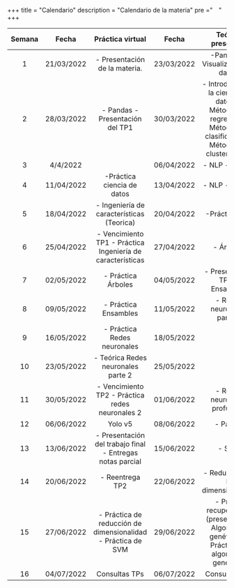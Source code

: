 +++
title = "Calendario"
description = "Calendario de la materia"
pre ="<i class='fa fa-calendar' style='vertical-align:middle;margin:0px 5px'></i> "
+++

| Semana |    Fecha   |                                                                                              Práctica virtual                                                                                             |    Fecha   |                                                                                                                         Teórica presencial                                                                                                                         |
|:------:|:----------:|:---------------------------------------------------------------------------------------------------------------------------------------------------------------------------------------------------------:|:----------:|:------------------------------------------------------------------------------------------------------------------------------------------------------------------------------------------------------------------------------------------------------------------:|
|    1   | 21/03/2022 | - Presentación de la materia.                                                           | 23/03/2022 | -Pandas. - Visualización de datos.                                               |
|    2   | 28/03/2022 | - Pandas  - Presentación del TP1 | 30/03/2022 | - Introducción a la ciencia de datos. - Métodos de regresión - Métodos de clasificación - Métodos de clusterización |
|    3   |  4/4/2022  |                                                                                                                                                                                                           | 06/04/2022 | - NLP - parte 1                                                                        |
|    4   | 11/04/2022 | -Práctica ciencia de datos | 13/04/2022 | - NLP - parte 2 |
|    5   | 18/04/2022 | - Ingeniería de características (Teorica) | 20/04/2022 | -Práctica NLP |
|    6   | 25/04/2022 | - Vencimiento TP1 - Práctica Ingeniería de características | 27/04/2022 | - Árboles                                                                           |
|    7   | 02/05/2022 | - Práctica Árboles | 04/05/2022 | - Presentación TP2 - Ensambles |
|    8   | 09/05/2022 | - Práctica Ensambles | 11/05/2022 | - Redes neuronales parte 1 |
|    9   | 16/05/2022 | - Práctica Redes neuronales| 18/05/2022 | |
|   10   | 23/05/2022 | - Teórica Redes neuronales parte 2                                                                      | 25/05/2022 |                                                                                                                                                                                                                                                                    |
|   11   | 30/05/2022 | - Vencimiento TP2 - Práctica redes neuronales 2                                                                                                                                                           | 01/06/2022 | - Redes neuronales profundas                                                                                                                                                                                                                                       |
|   12   | 06/06/2022 | Yolo v5                                                                                                                                                                                                   | 08/06/2022 | - Parcial                                                                                                                                                                                                                                                          |
|   13   | 13/06/2022 | - Presentación del trabajo final - Entregas notas parcial                                                                                                                                                 | 15/06/2022 | - SVM                                                                                                                                                                                                                                                              |
|   14   | 20/06/2022 | - Reentrega TP2                                                                                                                                                                                           | 22/06/2022 | - Reduccion de la dimensionalidad                                                                                                                                                                                                                                  |
|   15   | 27/06/2022 | - Práctica de reducción de dimensionalidad - Práctica de SVM                                                                                                                                              | 29/06/2022 | - Primer recuperatorio (presencial) - Algoritmos genéticos - Práctica de algoritmos genéticos                                                                                                                                                                      |
|   16   | 04/07/2022 | Consultas TPs                                                                                                                                                                                             | 06/07/2022 | Consultas TPs                                                                                                                                                                                                                                                      |